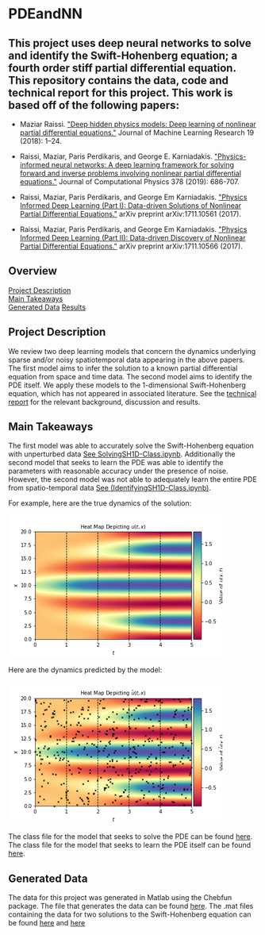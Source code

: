 # PDEandNN
## This project uses deep neural networks to solve and identify the Swift-Hohenberg equation; a fourth order stiff partial differential equation. This repository contains the data, code and technical report for this project.  This work is based off of the following papers:

- Maziar Raissi. ["Deep hidden physics models: Deep learning of nonlinear partial differential equations."](https://www.jmlr.org/papers/volume19/18-046/18-046.pdf) Journal of Machine Learning Research 19 (2018): 1–24.

- Raissi, Maziar, Paris Perdikaris, and George E. Karniadakis. ["Physics-informed neural networks: A deep learning framework for solving forward and inverse problems involving nonlinear partial differential equations."](https://www.sciencedirect.com/science/article/pii/S0021999118307125) Journal of Computational Physics 378 (2019): 686-707.

- Raissi, Maziar, Paris Perdikaris, and George Em Karniadakis. ["Physics Informed Deep Learning (Part I): Data-driven Solutions of Nonlinear Partial Differential Equations."](https://arxiv.org/abs/1711.10561) arXiv preprint arXiv:1711.10561 (2017).

- Raissi, Maziar, Paris Perdikaris, and George Em Karniadakis. ["Physics Informed Deep Learning (Part II): Data-driven Discovery of Nonlinear Partial Differential Equations."](https://arxiv.org/abs/1711.10566) arXiv preprint arXiv:1711.10566 (2017).


## Overview 
[Project Description](#project-description)  
[Main Takeaways](#main-takeaways)  
[Generated Data](#generated-data)
[Results](#results)

## Project Description 
We review two deep learning models that concern the dynamics underlying sparse and/or noisy spatiotemporal data appearing in the above papers. The first model aims to infer the solution to a known partial differential equation from space and time data. The second model aims to identify the PDE itself. We apply these models to the 1-dimensional Swift-Hohenberg equation, which has not appeared in associated literature. See the [technical report](technical_report.pdf) for the relevant background, discussion and results. 

## Main Takeaways 
The first model was able to accurately solve the Swift-Hohenberg equation with unperturbed data [See SolvingSH1D-Class.ipynb](SolvingSH1D-Class.ipynb). Additionally the second model that seeks to learn the PDE was able to identify the parameters with reasonable accuracy under the presence of noise. However, the second model was not able to adequately learn the entire PDE from spatio-temporal data [See (IdentifyingSH1D-Class.ipynb)](IdentifyingSH1D-Class.ipynb).

For example, here are the true dynamics of the solution: 

![](HD_rolls_1_true.png)

Here are the dynamics predicted by the model: 

![](HD_rolls_1_pred_int.png)

The class file for the model that seeks to solve the PDE can be found [here](PhysicsInformedNN1.py). The class file for the model that seeks to learn the PDE itself can be found [here](DeepHiddenPhysicsModels1.py).

## Generated Data 
The data for this project was generated in Matlab using the Chebfun package. The file that generates the data can be found [here](sh_1d.m). The .mat files containing the data for two solutions to the Swift-Hohenberg equation can be found [here](exp1d_HD.mat) and [here](exp1d_HD_even.mat) 



